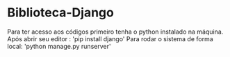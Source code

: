 # Biblioteca-Django
Para ter acesso aos códigos primeiro tenha o python instalado na máquina.
Após abrir seu editor : 'pip install django'
Para rodar o sistema de forma local: 'python manage.py runserver'
